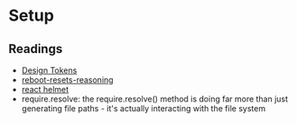 # Setup

## Readings

- [Design Tokens](https://css-tricks.com/what-are-design-tokens/)
- [reboot-resets-reasoning](https://css-tricks.com/reboot-resets-reasoning/)
- [react helmet](https://github.com/nfl/react-helmet)
- require.resolve: the require.resolve() method is doing far more than just generating file paths - it's actually interacting with the file system
